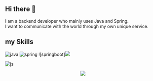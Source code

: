 ## Hi there 👋

I am a backend developer who mainly uses Java and Spring.<br>
I want to communicate with the world through my own unique service.

## my Skills
![java](https://img.shields.io/badge/Java-ED8B00?style=for-the-badge&logo=openjdk&logoColor=white)
![spring](https://img.shields.io/badge/Spring-6DB33F?style=for-the-badge&logo=spring&logoColor=white)
![springboot]<img src="https://img.shields.io/badge/springboot-6DB33F?style=for-the-badge&logo=springboot&logoColor=white">

![js](https://img.shields.io/badge/JavaScript-F7DF1E?style=for-the-badge&logo=JavaScript&logoColor=white)

<div align=center>
	<img src="https://img.shields.io/badge/Spring-6DB33F?style=for-the-badge&logo=Spring&logoColor=white">
    <br>
</div>
